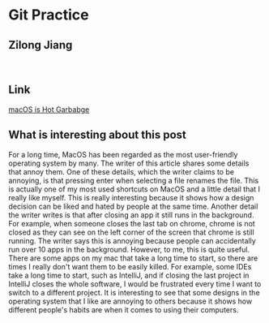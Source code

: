 # Git Practice #

## Zilong Jiang

<br />

## Link ##
[macOS is Hot Garbabge](https://medium.com/@sergiointoronto/macos-is-hot-garbage-6f3909835b0f)

## What is interesting about this post ##
For a long time, MacOS has been regarded as the most user-friendly operating system by many. The writer of this article shares some details that annoy them. One of these details, which the writer claims to be annoying, is that pressing enter when selecting a file renames the file. This is actually one of my most used shortcuts on MacOS and a little detail that I really like myself. This is really interesting because it shows how a design decision can be liked and hated by people at the same time. Another detail the writer writes is that after closing an app it still runs in the background. For example, when someone closes the last tab on chrome, chrome is not closed as they can see on the left corner of the screen that chrome is still running. The writer says this is annoying because people can accidentally run over 10 apps in the background. However, to me, this is quite useful. There are some apps on my mac that take a long time to start, so there are times I really don't want them to be easily killed. For example, some IDEs take a long time to start, such as IntelliJ, and if closing the last project in IntelliJ closes the whole software, I would be frustrated every time I want to switch to a different project. It is interesting to see that some designs in the operating system that I like are annoying to others because it shows how different people's habits are when it comes to using their computers.